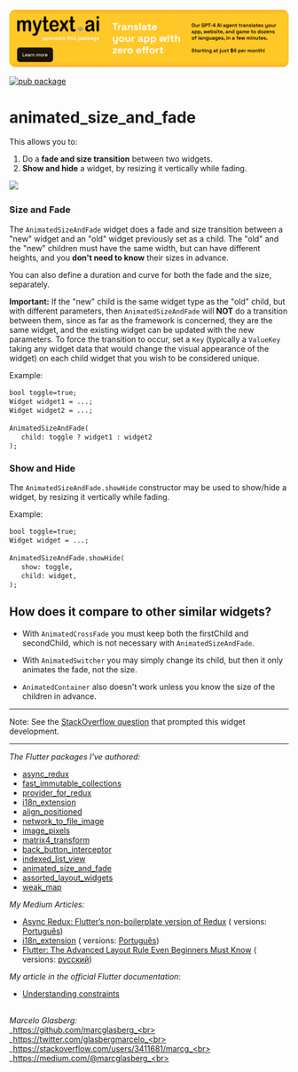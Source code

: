 [![](./example/SponsoredByMyTextAi.png)](https://mytext.ai)

[![pub package](https://img.shields.io/pub/v/animated_size_and_fade.svg)](https://pub.dartlang.org/packages/animated_size_and_fade)

# animated_size_and_fade

This allows you to:

1. Do a **fade and size transition** between two widgets.
2. **Show and hide** a widget, by resizing it vertically while fading.

<img src="https://github.com/marcglasberg/animated_size_and_fade/blob/master/example/lib/animated_size_and_fade.gif?raw=true" width="280">

### Size and Fade

The `AnimatedSizeAndFade` widget does a fade and size transition between a "new" widget and an "old"
widget previously set as a child. The "old" and the "new" children must have the same width, but can
have different heights, and you **don't need to know** their sizes in advance.

You can also define a duration and curve for both the fade and the size, separately.

**Important:** If the "new" child is the same widget type as the "old" child, but with different
parameters, then `AnimatedSizeAndFade` will **NOT** do a transition between them, since as far as
the framework is concerned, they are the same widget, and the existing widget can be updated with
the new parameters. To force the transition to occur, set a `Key` (typically a `ValueKey`
taking any widget data that would change the visual appearance of the widget) on each child widget
that you wish to be considered unique.

Example:

    bool toggle=true;
    Widget widget1 = ...;
    Widget widget2 = ...;
    
    AnimatedSizeAndFade(
       child: toggle ? widget1 : widget2
    );

### Show and Hide

The `AnimatedSizeAndFade.showHide` constructor may be used to show/hide a widget, by resizing it
vertically while fading.

Example:

    bool toggle=true;
    Widget widget = ...;    
    
    AnimatedSizeAndFade.showHide(
       show: toggle,
       child: widget,
    );

## How does it compare to other similar widgets?

- With `AnimatedCrossFade` you must keep both the firstChild and secondChild, which is not necessary
  with `AnimatedSizeAndFade`.

- With `AnimatedSwitcher` you may simply change its child, but then it only animates the fade, not
  the size.

- `AnimatedContainer` also doesn't work unless you know the size of the children in advance.

***

Note: See
the [StackOverflow question](https://stackoverflow.com/questions/51736663/in-flutter-how-can-i-change-some-widget-and-see-it-animate-to-its-new-size/)
that prompted this widget development.

***

*The Flutter packages I've authored:*

* <a href="https://pub.dev/packages/async_redux">async_redux</a>
* <a href="https://pub.dev/packages/fast_immutable_collections">fast_immutable_collections</a>
* <a href="https://pub.dev/packages/provider_for_redux">provider_for_redux</a>
* <a href="https://pub.dev/packages/i18n_extension">i18n_extension</a>
* <a href="https://pub.dev/packages/align_positioned">align_positioned</a>
* <a href="https://pub.dev/packages/network_to_file_image">network_to_file_image</a>
* <a href="https://pub.dev/packages/image_pixels">image_pixels</a>
* <a href="https://pub.dev/packages/matrix4_transform">matrix4_transform</a>
* <a href="https://pub.dev/packages/back_button_interceptor">back_button_interceptor</a>
* <a href="https://pub.dev/packages/indexed_list_view">indexed_list_view</a>
* <a href="https://pub.dev/packages/animated_size_and_fade">animated_size_and_fade</a>
* <a href="https://pub.dev/packages/assorted_layout_widgets">assorted_layout_widgets</a>
* <a href="https://pub.dev/packages/weak_map">weak_map</a>

*My Medium Articles:*

* <a href="https://medium.com/flutter-community/https-medium-com-marcglasberg-async-redux-33ac5e27d5f6">
  Async Redux: Flutter’s non-boilerplate version of Redux</a> (
  versions: <a href="https://medium.com/flutterando/async-redux-pt-brasil-e783ceb13c43">
  Português</a>)
* <a href="https://medium.com/flutter-community/i18n-extension-flutter-b966f4c65df9">
  i18n_extension</a> (
  versions: <a href="https://medium.com/flutterando/qual-a-forma-f%C3%A1cil-de-traduzir-seu-app-flutter-para-outros-idiomas-ab5178cf0336">
  Português</a>)
* <a href="https://medium.com/flutter-community/flutter-the-advanced-layout-rule-even-beginners-must-know-edc9516d1a2">
  Flutter: The Advanced Layout Rule Even Beginners Must Know</a> (
  versions: <a href="https://habr.com/ru/post/500210/">русский</a>)

*My article in the official Flutter documentation*:

* <a href="https://flutter.dev/docs/development/ui/layout/constraints">Understanding constraints</a>

<br>_Marcelo Glasberg:_<br>
_https://github.com/marcglasberg_<br>
_https://twitter.com/glasbergmarcelo_<br>
_https://stackoverflow.com/users/3411681/marcg_<br>
_https://medium.com/@marcglasberg_<br>
